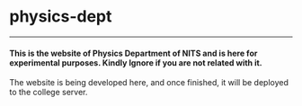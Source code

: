 # physics-dept
---
#### This is the website of Physics Department of NITS and is here for experimental purposes. Kindly Ignore if you are not related with it.
The website is being developed here, and once finished, it will be deployed to the college server.
